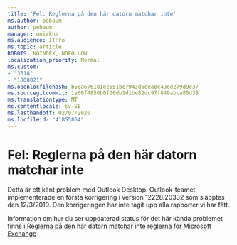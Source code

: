 ```yaml
---
title: 'Fel: Reglerna på den här datorn matchar inte'
ms.author: pebaum
author: pebaum
manager: mnirkhe
ms.audience: ITPro
ms.topic: article
ROBOTS: NOINDEX, NOFOLLOW
localization_priority: Normal
ms.custom:
- "3518"
- "1800021"
ms.openlocfilehash: b56a676181ec551bc7943d5eea0c49cd279d9e37
ms.sourcegitcommit: 1e66f4850b0f06db1d1be82dc97f849abca80d38
ms.translationtype: MT
ms.contentlocale: sv-SE
ms.lasthandoff: 02/07/2020
ms.locfileid: "41855864"
---
```

# <a name="error-the-rules-on-this-computer-do-not-match"></a>Fel: Reglerna på den här datorn matchar inte

Detta är ett känt problem med Outlook Desktop. Outlook-teamet implementerade en första korrigering i version 12228.20332 som släpptes den 12/3/2019. Den korrigeringen har inte tagit upp alla rapporter vi har fått.

Information om hur du ser uppdaterad status för det här kända problemet finns [i Reglerna på den här datorn matchar inte reglerna för Microsoft Exchange](https://support.office.com/article/d032e037-b224-429e-b325-633afde9b5f0)